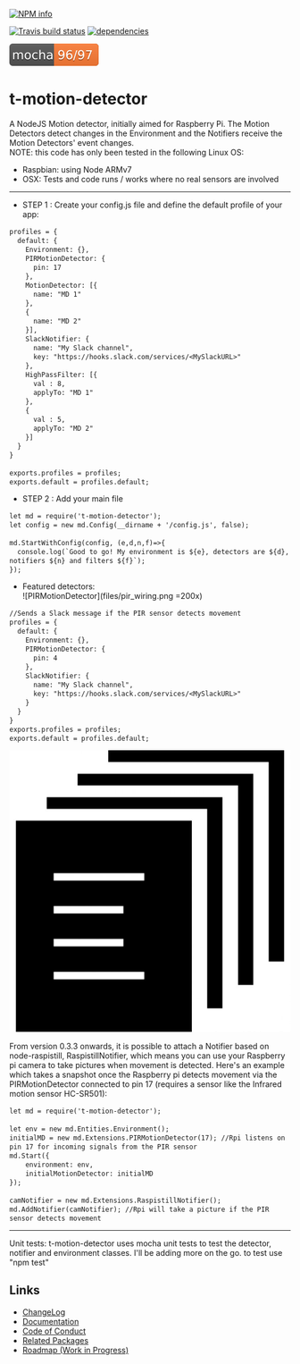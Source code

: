 [![NPM info](https://nodei.co/npm/t-motion-detector.png?downloads=true)](https://nodei.co/npm/t-motion-detector.png?downloads=true)

[![Travis build status](https://travis-ci.org/tcardoso2/t-motion-detector.png?branch=master)](https://travis-ci.org/tcardoso2/t-motion-detector)
[![dependencies](https://david-dm.org/tcardoso2/t-motion-detector.svg)](https://david-dm.org/tcardoso2/t-motion-detector.svg)


[![Unit tests](https://github.com/tcardoso2/t-motion-detector/blob/master/badge.svg)](https://github.com/tcardoso2/t-motion-detector/blob/master/badge.svg) 

# t-motion-detector
A NodeJS Motion detector, initially aimed for Raspberry Pi.
The Motion Detectors detect changes in the Environment and the Notifiers receive the Motion Detectors' event changes.  
NOTE: this code has only been tested in the following Linux OS:
- Raspbian: using Node ARMv7
- OSX: Tests and code runs / works where no real sensors are involved
***
* STEP 1 : Create your config.js file and define the default profile of your app:  
````
profiles = {
  default: {
    Environment: {},
    PIRMotionDetector: {
      pin: 17
    },
    MotionDetector: [{
      name: "MD 1"
    },
    {
      name: "MD 2"
    }],
    SlackNotifier: {
      name: "My Slack channel",
      key: "https://hooks.slack.com/services/<MySlackURL>"
    },
    HighPassFilter: [{
      val : 8,
      applyTo: "MD 1"
    },
    {
      val : 5,
      applyTo: "MD 2"
    }]    
  }
}

exports.profiles = profiles;
exports.default = profiles.default;
````
* STEP 2 : Add your main file  
````
let md = require('t-motion-detector');
let config = new md.Config(__dirname + '/config.js', false);

md.StartWithConfig(config, (e,d,n,f)=>{
  console.log(`Good to go! My environment is ${e}, detectors are ${d}, notifiers ${n} and filters ${f}`);
});
````
* Featured detectors:  
![PIRMotionDetector](files/pir_wiring.png =200x)  
````
//Sends a Slack message if the PIR sensor detects movement
profiles = {
  default: {
    Environment: {},
    PIRMotionDetector: {
      pin: 4
    },
    SlackNotifier: {
      name: "My Slack channel",
      key: "https://hooks.slack.com/services/<MySlackURL>"
    }
  }
}
exports.profiles = profiles;
exports.default = profiles.default;
````
![FileDetector](files/icons-files.jpg)  


From version 0.3.3 onwards, it is possible to attach a Notifier based on node-raspistill,
RaspistillNotifier, which means you can use your Raspberry pi camera to take pictures when
movement is detected. Here's an example which takes a snapshot once the Raspberry pi detects
movement via the PIRMotionDetector connected to pin 17 (requires a sensor like the Infrared 
motion sensor HC-SR501):
````
let md = require('t-motion-detector');

let env = new md.Entities.Environment();
initialMD = new md.Extensions.PIRMotionDetector(17); //Rpi listens on pin 17 for incoming signals from the PIR sensor
md.Start({
	environment: env,
	initialMotionDetector: initialMD
});

camNotifier = new md.Extensions.RaspistillNotifier();
md.AddNotifier(camNotifier); //Rpi will take a picture if the PIR sensor detects movement
````

***
Unit tests: 
t-motion-detector uses mocha unit tests to test the detector, notifier and environment classes. I'll be adding more on the go. to test use "npm test"

## Links
  - [ChangeLog](https://github.com/tcardoso2/t-motion-detector/blob/master/CHANGELOG.md)  
  - [Documentation](https://github.com/tcardoso2/t-motion-detector/blob/master/DOCUMENTATION.md) 
  - [Code of Conduct](https://github.com/tcardoso2/t-motion-detector/blob/master/CODE_OF_CONDUCT.md)   
  - [Related Packages](https://www.npmjs.com/package/t-motion-detector-433)  
  - [Roadmap (Work in Progress)](https://github.com/tcardoso2/t-motion-detector/blob/master/ROADMAP.md) 